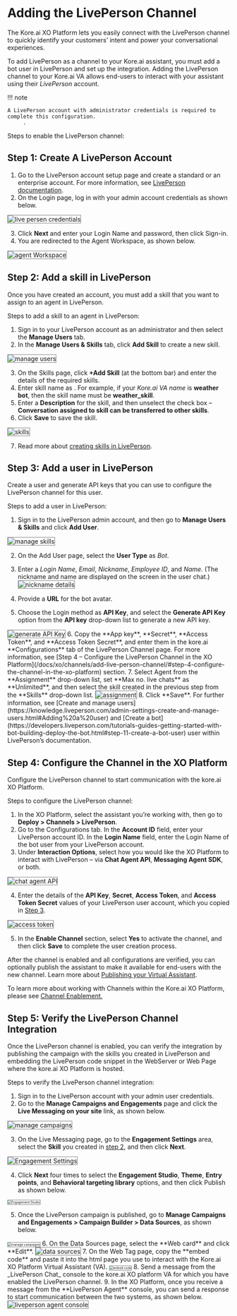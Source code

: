 # **Adding the LivePerson Channel**

The Kore.ai XO Platform lets you easily connect with the LivePerson channel to quickly identify your customers’ intent and power your conversational experiences.

To add LivePerson as a channel to your Kore.ai assistant, you must add a bot user in LivePerson and set up the integration. Adding the LivePerson channel to your Kore.ai VA allows end-users to interact with your assistant using their _LivePerson_ account.

!!! note

    A LivePerson account with administrator credentials is required to complete this configuration.
         .

Steps to enable the LivePerson channel:


## Step 1: Create A LivePerson Account


1. Go to the LivePerson account setup page and create a standard or an enterprise account. For more information, see [LivePerson documentation](https://developers.liveperson.com/get-started-with-automation.html#access-the-conversational-ai-applications).
2. On the Login page, log in with your admin account credentials as shown below.
<img src="../images/liveperson_channel1.png" alt="live persen credentials" title="live persen credentials" style="border: 1px solid gray;">

3. Click **Next** and enter your Login Name and password, then click Sign-in.
4. You are redirected to the Agent Workspace, as shown below.
<img src="../images/liveperson_channel2.png" alt="agent Workspace" title="agent Workspace" style="border: 1px solid gray;">


## Step 2: Add a skill in LivePerson

Once you have created an account, you must add a skill that you want to assign to an agent in LivePerson.

Steps to add a skill to an agent in LivePerson:


1. Sign in to your LivePerson account as an administrator and then select the **Manage Users** tab.
2. In the **Manage Users & Skills** tab, click **Add Skill** to create a new skill.
<img src="../images/liveperson_channel3.png" alt="manage users" title="manage users" style="border: 1px solid gray;">

3. On the Skills page, click **+Add Skill** (at the bottom bar) and enter the details of the required skills.
4. Enter skill name as . For example, if your _Kore.ai VA name_ is **weather bot**, then the skill name must be **weather_skill**.
5. Enter a **Description** for the skill, and then unselect the check box – **Conversation assigned to skill can be transferred to other skills**.
6. Click **Save** to save the skill.
<img src="../images/liveperson_channel4.png" alt="skills" title="skills" style="border: 1px solid gray;">

7. Read more about [creating skills in LivePerson](https://knowledge.liveperson.com/admin-settings-skills-groups-connect-visitors-to-agents-by-skills.html/).


## Step 3: Add a user in LivePerson

Create a user and generate API keys that you can use to configure the LivePerson channel for this user.

Steps to add a user in LivePerson:


1. Sign in to the LivePerson admin account, and then go to **Manage Users & Skills** and click **Add User**.
<img src="../images/liveperson_channel4.png" alt="manage skills" title="manage skills" style="border: 1px solid gray;">

2. On the Add User page, select the **User Type** as _Bot_.
3. Enter a _Login Name_, _Email_, _Nickname_, _Employee ID_, and _Name_. (The nickname and name are displayed on the screen in the user chat.) <img src="../images/liveperson_channel5.png" alt="nickname details" title="nickname details" style="border: 1px solid gray;">

4. Provide a **URL** for the bot avatar.
5. Choose the Login method as **API Key**, and select the **Generate API Key** option from the **API key** drop-down list to generate a new API key.
<img src="../images/liveperson_channel6.png" alt="generate API Key" title="generate API Key" style="border: 1px solid gray;">
6. Copy the **App key**, **Secret**, **Access Token**, and **Access Token Secret**, and enter them in the kore.ai **Configurations** tab of the LivePerson Channel page. For more information, see [Step 4 – Configure the LivePerson Channel in the XO Platform](/docs/xo/channels/add-live-person-channel/#step-4-configure-the-channel-in-the-xo-platform) section.
7. Select Agent from the **Assignment** drop-down list, set **Max no. live chats** as **Unlimited**, and then select the skill created in the previous step from the **Skills** drop-down list.
<img src="../images/liveperson_channel7.png" alt="assignment" title="assignment" style="border: 1px solid gray;">
8. Click **Save**. For further information, see [Create and manage users](https://knowledge.liveperson.com/admin-settings-create-and-manage-users.html#Adding%20a%20user) and [Create a bot](https://developers.liveperson.com/tutorials-guides-getting-started-with-bot-building-deploy-the-bot.html#step-11-create-a-bot-user) user within LivePerson’s documentation.


## Step 4: Configure the Channel in the XO Platform

Configure the LivePerson channel to start communication with the kore.ai XO Platform.

Steps to configure the LivePerson channel:


1. In the XO Platform, select the assistant you’re working with, then go to **Deploy > Channels > LivePerson**.
2. Go to the Configurations tab. In the **Account ID** field, enter your LivePerson account ID.
In the **Login Name** field, enter the Login Name of the bot user from your LivePerson account.
3. Under **Interaction Options**, select how you would like the XO Platform to interact with LivePerson – via **Chat Agent API**, **Messaging Agent SDK**, or both.
<img src="../images/liveperson_channel8.png" alt="chat agent API " title="chat agent API" style="border: 1px solid gray;">

4. Enter the details of the **API Key**, **Secret**, **Access Token**, and **Access Token Secret** values of your LivePerson user account, which you copied in [Step 3](/docs/xo/channels/add-live-person-channel/#step-3-add-a-user-in-liveperson).
<img src="../images/liveperson_channel9.png" alt="access token" title="access token" style="border: 1px solid gray;">

5. In the **Enable Channel** section, select **Yes** to activate the channel, and then click **Save** to complete the user creation process.

After the channel is enabled and all configurations are verified, you can optionally publish the assistant to make it available for end-users with the new channel. Learn more about [Publishing your Virtual Assistant](https://developer.kore.ai/docs/bots/publish/publishing-bot/).

To learn more about working with Channels within the Kore.ai XO Platform, please see [Channel Enablement.](https://developer.kore.ai/docs/bots/channel-enablement/adding-channels-to-your-bot/)


## Step 5: Verify the LivePerson Channel Integration

Once the LivePerson channel is enabled, you can verify the integration by publishing the campaign with the skills you created in LivePerson and embedding the LivePerson code snippet in the WebServer or Web Page where the kore.ai XO Platform is hosted.

Steps to verify the LivePerson channel integration:


1. Sign in to the LivePerson account with your admin user credentials.
2. Go to the **Manage Campaigns and Engagements** page and click the **Live Messaging on your site** link, as shown below.
<img src="../images/liveperson_channel10.png" alt="manage campaigns" title="manage campaigns" style="border: 1px solid gray;">

3. On the Live Messaging page, go to the **Engagement Settings** area, select the **Skill** you created in [step 2](#step-2-add-a-skill-in-liveperson), and then click **Next**.
<img src="../images/liveperson_channel11.png" alt="Engagement Settings" title="Engagement Settings" style="border: 1px solid gray;">

4. Click **Next** four times to select the **Engagement Studio**, **Theme**, **Entry points**, and **Behavioral targeting library** options, and then click Publish as shown below.
<img src="../images/liveperson_channel12.png" alt="Engagement Studio" title="Engagement Studio" style="border: 1px solid gray; zoom:50%;">

5. Once the LivePerson campaign is published, go to **Manage Campaigns and Engagements > Campaign Builder > Data Sources**, as shown below.
<img src="../images/liveperson_channel13.png" alt="manage campaigns" title="manage campaigns" style="border: 1px solid gray; zoom:50%;">
6. On the Data Sources page, select the **Web card** and click **Edit**.
<img src="../images/liveperson_channel14.png" alt="data sources" title="data sources" style="border: 1px solid gray;">
7. On the Web Tag page, copy the **embed code** and paste it into the html page you use to interact with the Kore.ai XO Platform Virtual Assistant (VA).
<img src="../images/liveperson_channel15.png" alt="embed code" title="embed code" style="border: 1px solid gray; zoom:50%;">
8. Send a message from the _LivePerson Chat_ console to the kore.ai XO platform VA for which you have enabled the LivePerson channel.
9. In the XO Platform, once you receive a message from the **LivePerson Agent** console, you can send a response to start communication between the two systems, as shown below.
<img src="../images/liveperson_channel10.png" alt="liveperson agent console" title="liveperson agent console" style="border: 1px solid gray;">
